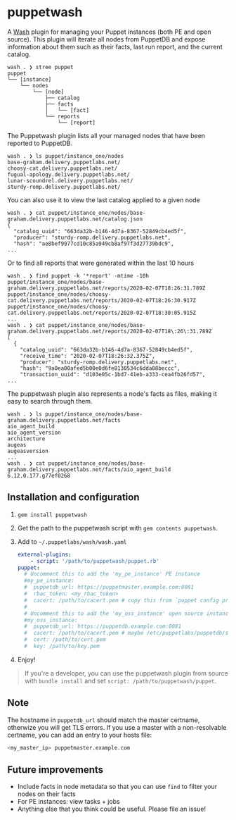 # puppetwash

A [Wash](https://puppetlabs.github.io/wash/) plugin for managing your Puppet instances (both PE and open source). This plugin will iterate all nodes from PuppetDB and expose information about them such as their facts, last run report, and the current catalog.

```
wash . ❯ stree puppet
puppet
└── [instance]
    └── nodes
        └── [node]
            ├── catalog
            ├── facts
            │   └── [fact]
            └── reports
                └── [report]
```

The Puppetwash plugin lists all your managed nodes that have been reported to PuppetDB.

```
wash . ❯ ls puppet/instance_one/nodes
base-graham.delivery.puppetlabs.net/
choosy-cat.delivery.puppetlabs.net/
fugual-apology.delivery.puppetlabs.net/
lunar-scoundrel.delivery.puppetlabs.net/
sturdy-romp.delivery.puppetlabs.net/
```

You can also use it to view the last catalog applied to a given node

```
wash . ❯ cat puppet/instance_one/nodes/base-graham.delivery.puppetlabs.net/catalog.json
{
  "catalog_uuid": "663da32b-b146-4d7a-8367-52849cb4ed5f",
  "producer": "sturdy-romp.delivery.puppetlabs.net",
  "hash": "ae8bef9977cd10c85a949cb8af97f3d27739bdc9",
...
```

Or to find all reports that were generated within the last 10 hours 

```
wash . ❯ find puppet -k '*report' -mtime -10h
puppet/instance_one/nodes/base-graham.delivery.puppetlabs.net/reports/2020-02-07T18:26:31.789Z
puppet/instance_one/nodes/choosy-cat.delivery.puppetlabs.net/reports/2020-02-07T18:26:30.917Z
puppet/instance_one/nodes/choosy-cat.delivery.puppetlabs.net/reports/2020-02-07T18:30:05.915Z
...
wash . ❯ cat puppet/instance_one/nodes/base-graham.delivery.puppetlabs.net/reports/2020-02-07T18\:26\:31.789Z
[
  {
    "catalog_uuid": "663da32b-b146-4d7a-8367-52849cb4ed5f",
    "receive_time": "2020-02-07T18:26:32.375Z",
    "producer": "sturdy-romp.delivery.puppetlabs.net",
    "hash": "9a0ea00afed5b00e0d6fe8130534c6dda08beccc",
    "transaction_uuid": "d103e05c-1bd7-41eb-a333-cea4fb26fd57",
...
```

The puppetwash plugin also represents a node's facts as files, making it easy to search through them.

```
wash . ❯ ls puppet/instance_one/nodes/base-graham.delivery.puppetlabs.net/facts
aio_agent_build
aio_agent_version
architecture
augeas
augeasversion
...
wash . ❯ cat puppet/instance_one/nodes/base-graham.delivery.puppetlabs.net/facts/aio_agent_build
6.12.0.177.g77ef0268
```

## Installation and configuration

1. `gem install puppetwash`
2. Get the path to the puppetwash script with `gem contents puppetwash`.
3. Add to `~/.puppetlabs/wash/wash.yaml`

    ```yaml
    external-plugins:
        - script: '/path/to/puppetwash/puppet.rb'
    puppet:
      # Uncomment this to add the 'my_pe_instance' PE instance
      #my_pe_instance:
      #  puppetdb_url: https://puppetmaster.example.com:8081
      #  rbac_token: <my_rbac_token>
      #  cacert: /path/to/cacert.pem # copy this from `puppet config print localcacert` on the master
      #
      # Uncomment this to add the 'my_oss_instance' open source instance
      #my_oss_instance:
      #  puppetdb_url: https://puppetdb.example.com:8081
      #  cacert: /path/to/cacert.pem # maybe /etc/puppetlabs/puppetdb/ssl/certs/ca.pem
      #  cert: /path/to/cert.pem
      #  key: /path/to/key.pem
    ```
4. Enjoy!

> If you're a developer, you can use the puppetwash plugin from source with `bundle install` and set `script: /path/to/puppetwash/puppet`.

## Note

The hostname in `puppetdb_url` should match the master certname, otherwize you will get TLS errors. If you use a master with a non-resolvable certname, you can add an entry to your hosts file:
```bash
<my_master_ip> puppetmaster.example.com
```

## Future improvements

* Include facts in node metadata so that you can use `find` to filter your nodes on their facts
* For PE instances: view tasks + jobs
* Anything else that you think could be useful. Please file an issue!
